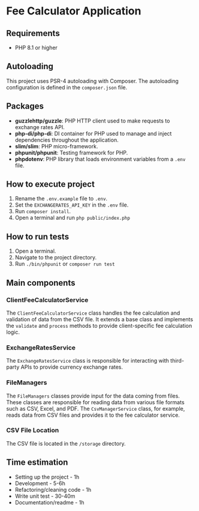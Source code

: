 # Fee Calculator Application

## Requirements
- PHP 8.1 or higher

## Autoloading
This project uses PSR-4 autoloading with Composer. The autoloading configuration is defined in the `composer.json` file.

## Packages
- **guzzlehttp/guzzle**: PHP HTTP client used to make requests to exchange rates API.
- **php-di/php-di**: DI container for PHP used to manage and inject dependencies throughout the application.
- **slim/slim**: PHP micro-framework.
- **phpunit/phpunit**: Testing framework for PHP.
- **phpdotenv**: PHP library that loads environment variables from a `.env` file.

## How to execute project
1. Rename the `.env.example` file to `.env`.
2. Set the `EXCHANGERATES_API_KEY` in the `.env` file.
3. Run `composer install`.
4. Open a terminal and run `php public/index.php`

## How to run tests
1. Open a terminal.
2. Navigate to the project directory.
3. Run `./bin/phpunit` or `composer run test`
   
## Main components
### ClientFeeCalculatorService
The `ClientFeeCalculatorService` class handles the fee calculation and validation of data from the CSV file. It extends a base class and implements the `validate` and `process` methods to provide client-specific fee calculation logic.

### ExchangeRatesService
The `ExchangeRatesService` class is responsible for interacting with third-party APIs to provide currency exchange rates.

### FileManagers
The `FileManagers` classes provide input for the data coming from files. These classes are responsible for reading data from various file formats such as CSV, Excel, and PDF. The `CsvManagerService` class, for example, reads data from CSV files and provides it to the fee calculator service.

### CSV File Location
The CSV file is located in the `/storage` directory.

## Time estimation
- Setting up the project - 1h
- Development - 5-6h
- Refactoring/cleaning code - 1h
- Write unit test - 30-40m
- Documentation/readme - 1h
